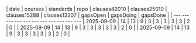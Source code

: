 | date | courses | standards | repo | clauses42010 | clauses25010 | clauses15288 | clauses12207 | gapsOpen | gapsDoing | gapsDone |
| ---   ---   ---   ---   ---   ---   ---   ---   ---   ---   --- 
| 2025-09-09 | 14 | 13 | 9 | 3 | 3 | 3 | 3 | 3 | 2 | 0 |
| 2025-09-09 | 14 | 13 | 9 | 3 | 3 | 3 | 3 | 3 | 2 | 0 |
| 2025-09-09 | 14 | 13 | 9 | 3 | 3 | 3 | 3 | 3 | 2 | 0 |
